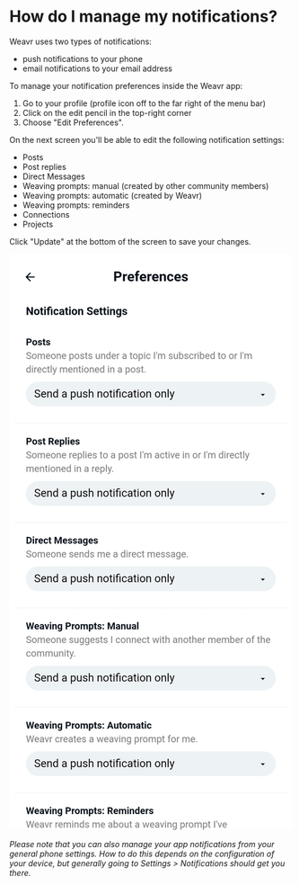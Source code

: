 # How do I manage my notifications?

Weavr uses two types of notifications: 
- push notifications to your phone
- email notifications to your email address

To manage your notification preferences inside the Weavr app: 
1. Go to your profile (profile icon off to the far right of the menu bar)
2. Click on the edit pencil in the top-right corner
3. Choose "Edit Preferences".

On the next screen you'll be able to edit the following notification settings: 
- Posts
- Post replies
- Direct Messages
- Weaving prompts: manual (created by other community members)
- Weaving prompts: automatic (created by Weavr)
- Weaving prompts: reminders
- Connections
- Projects

Click "Update" at the bottom of the screen to save your changes. 

![Phone screenshot of Preferences](/images/preferences.jpg)

*Please note that you can also manage your app notifications from your general phone settings. How to do this depends on the configuration of your device, but generally going to Settings > Notifications should get you there.*
